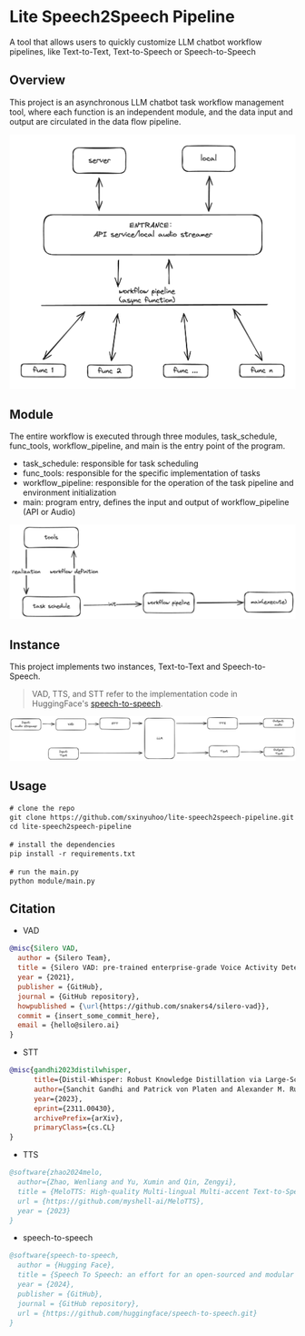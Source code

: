 # Lite Speech2Speech Pipeline

A tool that allows users to quickly customize LLM chatbot workflow pipelines, like Text-to-Text, Text-to-Speech or Speech-to-Speech

## Overview

This project is an asynchronous LLM chatbot task workflow management tool, where each function is an independent module, and the data input and output are circulated in the data flow pipeline.

![pipeline structure](./docs/img/pipeline%20structure.png)

## Module

The entire workflow is executed through three modules, task_schedule, func_tools, workflow_pipeline, and main is the entry point of the program.

- task_schedule: responsible for task scheduling  
- func_tools: responsible for the specific implementation of tasks
- workflow_pipeline: responsible for the operation of the task pipeline and environment initialization
- main: program entry, defines the input and output of workflow_pipeline (API or Audio)

![pipeline structure](./docs/img/pipeline%20function%20implementation.png)

## Instance

This project implements two instances, Text-to-Text and Speech-to-Speech.
> VAD, TTS, and STT refer to the implementation code in HuggingFace's [speech-to-speech](https://github.com/huggingface/speech-to-speech.git).

![pipeline instance](./docs/img/pipeline%20instance.png)

## Usage

```shell
# clone the repo
git clone https://github.com/sxinyuhoo/lite-speech2speech-pipeline.git
cd lite-speech2speech-pipeline

# install the dependencies
pip install -r requirements.txt

# run the main.py
python module/main.py
```

## Citation

- VAD

```bibtex
@misc{Silero VAD,
  author = {Silero Team},
  title = {Silero VAD: pre-trained enterprise-grade Voice Activity Detector (VAD), Number Detector and Language Classifier},
  year = {2021},
  publisher = {GitHub},
  journal = {GitHub repository},
  howpublished = {\url{https://github.com/snakers4/silero-vad}},
  commit = {insert_some_commit_here},
  email = {hello@silero.ai}
}
```

- STT

```bibtex
@misc{gandhi2023distilwhisper,
      title={Distil-Whisper: Robust Knowledge Distillation via Large-Scale Pseudo Labelling},
      author={Sanchit Gandhi and Patrick von Platen and Alexander M. Rush},
      year={2023},
      eprint={2311.00430},
      archivePrefix={arXiv},
      primaryClass={cs.CL}
}
```

- TTS

```bibtex
@software{zhao2024melo,
  author={Zhao, Wenliang and Yu, Xumin and Qin, Zengyi},
  title = {MeloTTS: High-quality Multi-lingual Multi-accent Text-to-Speech},
  url = {https://github.com/myshell-ai/MeloTTS},
  year = {2023}
}
```

- speech-to-speech

```bibtex
@software{speech-to-speech,
  author = {Hugging Face},
  title = {Speech To Speech: an effort for an open-sourced and modular GPT4-o},
  year = {2024},
  publisher = {GitHub},
  journal = {GitHub repository},
  url = {https://github.com/huggingface/speech-to-speech.git}
}
```
